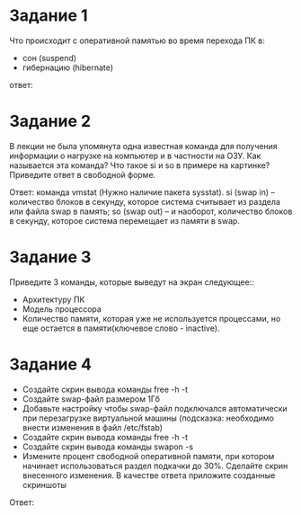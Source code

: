 # Задание 1
Что происходит с оперативной памятью во время перехода ПК в:
* сон (suspend)
* гибернацию (hibernate)

ответ: 

# Задание 2
В лекции не была упомянута одна известная команда для получения информации о нагрузке на компьютер и в частности на ОЗУ.
Как называется эта команда? Что такое si и so в примере на картинке? 
Приведите ответ в свободной форме.



Ответ:
команда vmstat (Нужно наличие пакета sysstat). 
 si (swap in) – количество блоков в секунду, которое система считывает из раздела или файла swap в память;
 so (swap out) – и наоборот, количество блоков в секунду, которое система перемещает из памяти в swap.
 
# Задание 3
Приведите 3 команды, которые выведут на экран следующее::
* Архитектуру ПК
* Модель процессора
* Количество памяти, которая уже не используется процессами, но еще остается в памяти(ключевое слово - inactive).

# Задание 4
* Создайте скрин вывода команды free -h -t
* Создайте swap-файл размером 1Гб
* Добавьте настройку чтобы swap-файл подключался автоматически при перезагрузке виртуальной машины (подсказка: необходимо внести изменения в файл /etc/fstab)
* Создайте скрин вывода команды free -h -t
* Создайте скрин вывода команды swapon -s
* Измените процент свободной оперативной памяти, при котором начинает использоваться раздел подкачки до 30%. Сделайте скрин внесенного изменения.
В качестве ответа приложите созданные скриншоты

Ответ: 
